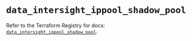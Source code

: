 # `data_intersight_ippool_shadow_pool`

Refer to the Terraform Registry for docs: [`data_intersight_ippool_shadow_pool`](https://registry.terraform.io/providers/ciscodevnet/intersight/1.0.71/docs/data-sources/ippool_shadow_pool).
